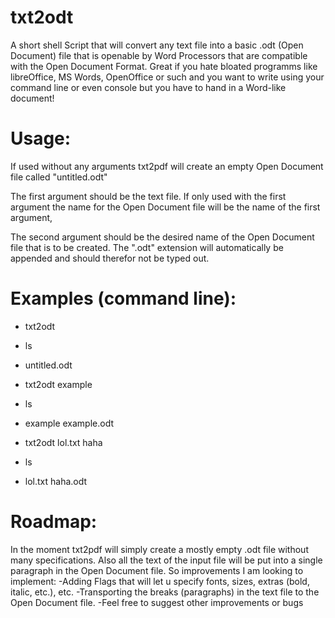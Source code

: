 # txt2odt
A short shell Script that will convert any text file into a basic .odt (Open Document) file that is openable by Word Processors that are compatible with the Open Document Format. 
Great if you hate bloated programms like libreOffice, MS Words, OpenOffice or such and you want to write using your command line or even console but you have to hand in a Word-like document!

# Usage:
If used without any arguments txt2pdf will create an empty Open Document file called "untitled.odt"

The first argument should be the text file. If only used with the first argument the name for the Open Document file will be the name of the first argument,

The second argument should be the desired name of the Open Document file that is to be created. The ".odt" extension will automatically be appended and should therefor not be typed out.

# Examples (command line):
+ txt2odt
+ ls
+ untitled.odt

+ txt2odt example
+ ls
+ example example.odt

+ txt2odt lol.txt haha
+ ls
+ lol.txt haha.odt

# Roadmap:
In the moment txt2pdf will simply create a mostly empty .odt file without many specifications. Also all the text of the input file will be put into a single paragraph in the Open Document file.
So improvements I am looking to implement:
-Adding Flags that will let u specify fonts, sizes, extras (bold, italic, etc.), etc.
-Transporting the breaks (paragraphs) in the text file to the Open Document file.
-Feel free to suggest other improvements or bugs
